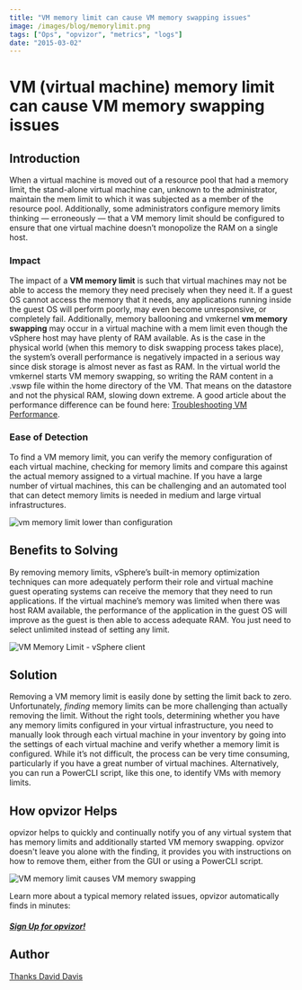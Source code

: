 ```yaml
---
title: "VM memory limit can cause VM memory swapping issues"
image: /images/blog/memorylimit.png
tags: ["Ops", "opvizor", "metrics", "logs"]
date: "2015-03-02"
---
```


# VM (virtual machine) memory limit can cause VM memory swapping issues

## Introduction

When a virtual machine is moved out of a resource pool that had a memory limit, the stand-alone virtual machine can, unknown to the administrator, maintain the mem limit to which it was subjected as a member of the resource pool. Additionally, some administrators configure memory limits thinking — erroneously — that a VM memory limit should be configured to ensure that one virtual machine doesn’t monopolize the RAM on a single host.

### Impact

The impact of a **VM memory limit** is such that virtual machines may not be able to access the memory they need precisely when they need it. If a guest OS cannot access the memory that it needs, any applications running inside the guest OS will perform poorly, may even become unresponsive, or completely fail. Additionally, memory ballooning and vmkernel **vm memory swapping** may occur in a virtual machine with a mem limit even though the vSphere host may have plenty of RAM available. As is the case in the physical world (when this memory to disk swapping process takes place), the system’s overall performance is negatively impacted in a serious way since disk storage is almost never as fast as RAM. In the virtual world the vmkernel starts VM memory swapping, so writing the RAM content in a .vswp file within the home directory of the VM. That means on the datastore and not the physical RAM, slowing down extreme. A good article about the performance difference can be found here: [Troubleshooting VM Performance](https://kb.vmware.com/selfservice/microsites/search.do?language=en_US&cmd=displayKC&externalId=2001003). [](http://blogs.msdn.com/b/calvin_hsia/archive/2012/08/10/10338652.aspx "Performance of Memory vs. Disk")

### Ease of Detection

To find a VM memory limit, you can verify the memory configuration of each virtual machine, checking for memory limits and compare this against the actual memory assigned to a virtual machine. If you have a large number of virtual machines, this can be challenging and an automated tool that can detect memory limits is needed in medium and large virtual infrastructures.

![vm memory limit lower than configuration](/images/blog/memorylimit.png)

## Benefits to Solving

By removing memory limits, vSphere’s built-in memory optimization techniques can more adequately perform their role and virtual machine guest operating systems can receive the memory that they need to run applications. If the virtual machine’s memory was limited when there was host RAM available, the performance of the application in the guest OS will improve as the guest is then able to access adequate RAM. You just need to select unlimited instead of setting any limit.

![VM Memory Limit - vSphere client](/images/blog/memlimit-vm1.png)

## Solution

Removing a VM memory limit is easily done by setting the limit back to zero. Unfortunately, _finding_ memory limits can be more challenging than actually removing the limit. Without the right tools, determining whether you have any memory limits configured in your virtual infrastructure, you need to manually look through each virtual machine in your inventory by going into the settings of each virtual machine and verify whether a memory limit is configured. While it’s not difficult, the process can be very time consuming, particularly if you have a great number of virtual machines. Alternatively, you can run a PowerCLI script, like this one, to identify VMs with memory limits.

## How opvizor Helps

opvizor helps to quickly and continually notify you of any virtual system that has memory limits and additionally started VM memory swapping. opvizor doesn't leave you alone with the finding, it provides you with instructions on how to remove them, either from the GUI or using a PowerCLI script.

![VM memory limit causes VM memory swapping](/images/blog/memlimit.png)

Learn more about a typical memory related issues, opvizor automatically finds in minutes:[](https://www.opvizor.com/vm-memory-limit-with-ballooning-or-swapping/ "VM Memory Limit With Ballooning Or Swapping")

##### [**Sign Up for opvizor!**](/register)

## Author

[Thanks David Davis](http://www.actualtechmedia.com/david-m-davis/)
